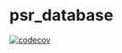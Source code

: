 # psr_database

[![codecov](https://codecov.io/gh/raphasampaio/database/graph/badge.svg?token=naQ3INKLPl)](https://codecov.io/gh/raphasampaio/database)
